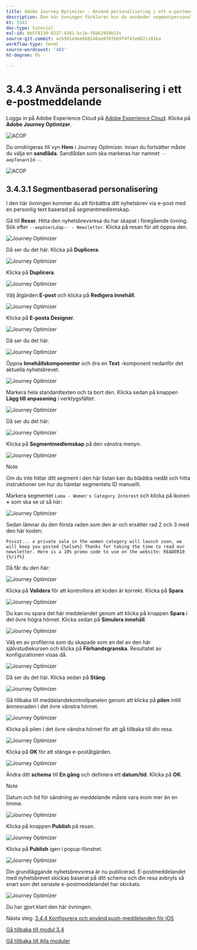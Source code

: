 ```yaml
---
title: Adobe Journey Optimizer - Använd personalisering i ett e-postmeddelande
description: Den här övningen förklarar hur du använder segmentpersonalisering i ett e-postinnehåll
kt: 5342
doc-type: tutorial
exl-id: bb5f8130-0237-4381-bc1e-f6b62950b1fc
source-git-commit: acb941e4ee668248ae0767bb9f4f42e067c181ba
workflow-type: tm+mt
source-wordcount: '483'
ht-degree: 0%

---
```


# 3.4.3 Använda personalisering i ett e-postmeddelande

Logga in på Adobe Experience Cloud på [Adobe Experience Cloud](https://experience.adobe.com). Klicka på **Adobe Journey Optimizer**.

![ACOP](./../../../modules/ajo-b2c/module3.2/images/acophome.png)

Du omdirigeras till vyn **Hem** i Journey Optimizer. Innan du fortsätter måste du välja en **sandlåda**. Sandlådan som ska markeras har namnet ``--aepTenantId--``.

![ACOP](./../../../modules/ajo-b2c/module3.2/images/acoptriglp.png)

## 3.4.3.1 Segmentbaserad personalisering

I den här övningen kommer du att förbättra ditt nyhetsbrev via e-post med en personlig text baserad på segmentmedlemskap.

Gå till **Resor**. Hitta den nyhetsbrevsresa du har skapat i föregående övning. Sök efter `--aepUserLdap-- - Newsletter`. Klicka på resan för att öppna den.

![Journey Optimizer](./images/sbp1.png)

Då ser du det här. Klicka på **Duplicera**.

![Journey Optimizer](./images/sbp2.png)

Klicka på **Duplicera**.

![Journey Optimizer](./images/sbp3.png)

Välj åtgärden **E-post** och klicka på **Redigera innehåll**.

![Journey Optimizer](./images/sbp3a.png)

Klicka på **E-posta Designer**.

![Journey Optimizer](./images/sbp4.png)

Då ser du det här.

![Journey Optimizer](./images/sbp5.png)

Öppna **Innehållskomponenter** och dra en **Text** -komponent nedanför det aktuella nyhetsbrevet.

![Journey Optimizer](./images/sbp6.png)

Markera hela standardtexten och ta bort den. Klicka sedan på knappen **Lägg till anpassning** i verktygsfältet.

![Journey Optimizer](./images/sbp7.png)

Då ser du det här:

![Journey Optimizer](./images/seg1.png)

Klicka på **Segmentmedlemskap** på den vänstra menyn.

![Journey Optimizer](./images/seg2.png)

>[!NOTE]
>
>Om du inte hittar ditt segment i den här listan kan du bläddra nedåt och hitta instruktioner om hur du hämtar segmentets ID manuellt.

Markera segmentet `Luma - Women's Category Interest` och klicka på ikonen **+** som ska se ut så här:

![Journey Optimizer](./images/seg3.png)

Sedan lämnar du den första raden som den är och ersätter rad 2 och 3 med den här koden:

``
    Psssst... a private sale in the women category will launch soon, we will keep you posted
{%else%}
    Thanks for taking the time to read our newsletter. Here is a 10% promo code to use on the website: READER10
{%/if%}
``

Då får du den här:

![Journey Optimizer](./images/seg4.png)

Klicka på **Validera** för att kontrollera att koden är korrekt. Klicka på **Spara**.

![Journey Optimizer](./images/sbp8.png)

Du kan nu spara det här meddelandet genom att klicka på knappen **Spara** i det övre högra hörnet. Klicka sedan på **Simulera innehåll**.

![Journey Optimizer](./images/sbp9.png)

Välj en av profilerna som du skapade som en del av den här självstudiekursen och klicka på **Förhandsgranska**. Resultatet av konfigurationen visas då.

![Journey Optimizer](./images/sbp10.png)

Då ser du det här. Klicka sedan på **Stäng**.

![Journey Optimizer](./images/sbp10fff.png)

Gå tillbaka till meddelandekontrollpanelen genom att klicka på **pilen** intill ämnesraden i det övre vänstra hörnet.

![Journey Optimizer](./images/sbp11.png)

Klicka på pilen i det övre vänstra hörnet för att gå tillbaka till din resa.

![Journey Optimizer](./images/oc79afff.png)

Klicka på **OK** för att stänga e-poståtgärden.

![Journey Optimizer](./images/oc79bfff.png)

Ändra ditt **schema** till **En gång** och definiera ett **datum/tid**. Klicka på **OK**.

>[!NOTE]
>
>Datum och tid för sändning av meddelande måste vara inom mer än en timme.

![Journey Optimizer](./images/sbp18.png)

Klicka på knappen **Publish** på resan.

![Journey Optimizer](./images/sbp19.png)

Klicka på **Publish** igen i popup-fönstret.

![Journey Optimizer](./images/sbp20.png)

Din grundläggande nyhetsbrevsresa är nu publicerad. E-postmeddelandet med nyhetsbrevet skickas baserat på ditt schema och din resa avbryts så snart som det senaste e-postmeddelandet har skickats.

![Journey Optimizer](./images/sbp20fff.png)

Du har gjort klart den här övningen.

Nästa steg: [3.4.4 Konfigurera och använd push-meddelanden för iOS](./ex4.md)

[Gå tillbaka till modul 3.4](./journeyoptimizer.md)

[Gå tillbaka till Alla moduler](../../../overview.md)

